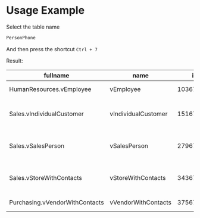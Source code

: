 # Usage Example

Select the table name

``` sql
PersonPhone
```

And then press the shortcut `Ctrl + 7`

Result:

| fullname | name | id | xtype | crdate | refdate |
| -------- | ---- | -- | ----- | ------ | ------- |
| HumanResources.vEmployee | vEmployee | 103671417 | V | 2023-05-08 12:07:39.457 | 2023-05-08 12:07:39.457 | 
| Sales.vIndividualCustomer | vIndividualCustomer | 151671588 | V | 2023-05-08 12:07:39.467	2023-05-08 12:07:39.467 | 
| Sales.vSalesPerson | vSalesPerson | 279672044 | V | 2023-05-08 12:07:39.560	2023-05-08 12:07:39.560 | 
| Sales.vStoreWithContacts | vStoreWithContacts | 343672272 | V | 2023-05-08 12:07:39.583	2023-05-08 12:07:39.583 | 
| Purchasing.vVendorWithContacts | vVendorWithContacts | 375672386 | V | 2023-05-08 12:07:39.587 | 2023-05-08 12:07:39.587 | 
